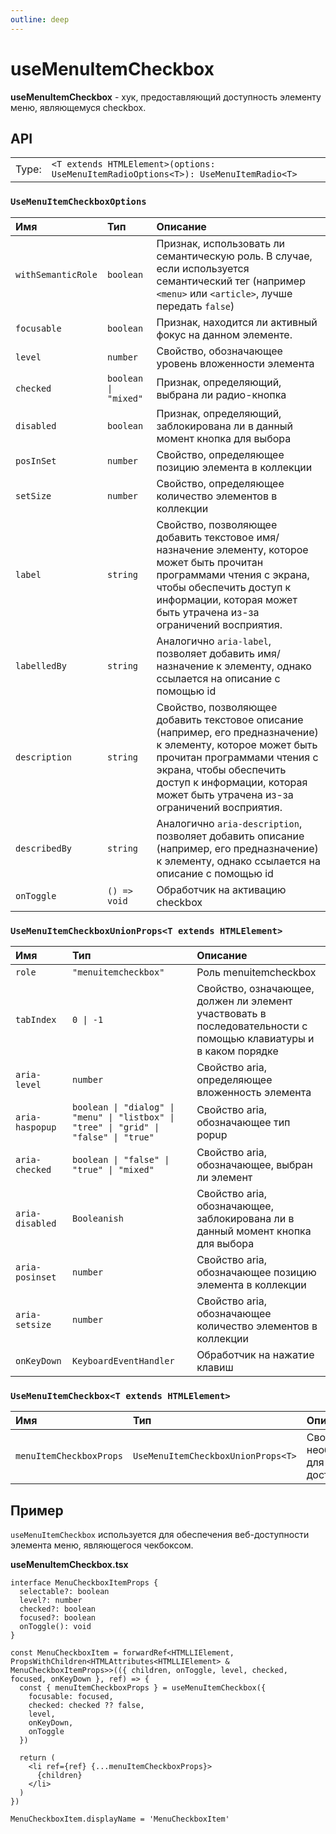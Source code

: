 ```yaml
---
outline: deep
---
```


# useMenuItemCheckbox

**useMenuItemCheckbox** - хук, предоставляющий доступность элементу меню, являющемуся checkbox.

## API

|       |                                                                                     |
| ----: |:------------------------------------------------------------------------------------|
| Type: | `<T extends HTMLElement>(options: UseMenuItemRadioOptions<T>): UseMenuItemRadio<T>` |

### `UseMenuItemCheckboxOptions`

| Имя               | Тип      | Описание    |
|:-------------------|:-----------|:-----------|
| `withSemanticRole`  | `boolean`   | Признак, использовать ли семантическую роль. В случае, если используется семантический тег (например `<menu>` или `<article>`, лучше передать `false`)  | 
| `focusable`  | `boolean`   | Признак, находится ли активный фокус на данном элементе.  | 
| `level`  | `number`   | Свойство, обозначающее уровень вложенности элемента  | 
| `checked`  | `boolean \| "mixed"`   | Признак, определяющий, выбрана ли радио-кнопка  | 
| `disabled`  | `boolean`   | Признак, определяющий, заблокирована ли в данный момент кнопка для выбора  | 
| `posInSet`  | `number`   | Свойство, определяющее позицию элемента в коллекции  | 
| `setSize`  | `number`   | Свойство, определяющее количество элементов в коллекции  | 
| `label`  | `string`   | Свойство, позволяющее добавить текстовое имя/назначение элементу, которое может быть прочитан программами чтения с экрана, чтобы обеспечить доступ к информации, которая может быть утрачена из-за ограничений восприятия.  | 
| `labelledBy`  | `string`   | Аналогично `aria-label`, позволяет добавить имя/назначение к элементу, однако ссылается на описание с помощью id  | 
| `description`  | `string`   | Свойство, позволяющее добавить текстовое описание (например, его предназначение) к элементу, которое может быть прочитан программами чтения с экрана, чтобы обеспечить доступ к информации, которая может быть утрачена из-за ограничений восприятия.  | 
| `describedBy`  | `string`   | Аналогично `aria-description`, позволяет добавить описание (например, его предназначение) к элементу, однако ссылается на описание с помощью id  | 
| `onToggle`  | `() => void`   | Обработчик на активацию checkbox  | 

### `UseMenuItemCheckboxUnionProps<T extends HTMLElement>`

| Имя               | Тип      | Описание    |
|:-------------------|:-----------|:-----------|
| `role`  | `"menuitemcheckbox"`   | Роль menuitemcheckbox  | 
| `tabIndex`  | `0 \| -1`   | Свойство, означающее, должен ли элемент участвовать в последовательности с помощью клавиатуры и в каком порядке  | 
| `aria-level`  | `number`   | Свойство aria, определяющее вложенность элемента  | 
| `aria-haspopup`  | `boolean \| "dialog" \| "menu" \| "listbox" \| "tree" \| "grid" \| "false" \| "true"`   | Свойство aria, обозначающее тип popup  | 
| `aria-checked`  | `boolean \| "false" \| "true" \| "mixed"`   | Свойство aria, обозначающее, выбран ли элемент  | 
| `aria-disabled`  | `Booleanish`   | Свойство aria, обозначающее, заблокирована ли в данный момент кнопка для выбора  | 
| `aria-posinset`  | `number`   | Свойство aria, обозначающее позицию элемента в коллекции  | 
| `aria-setsize`  | `number`   | Свойство aria, обозначающее количество элементов в коллекции  | 
| `onKeyDown`  | `KeyboardEventHandler`   | Обработчик на нажатие клавиш  | 

### `UseMenuItemCheckbox<T extends HTMLElement>`

| Имя               | Тип      | Описание                               |
|:-------------------|:-----------|:---------------------------------------|
| `menuItemCheckboxProps`  | `UseMenuItemCheckboxUnionProps<T>`   | Свойства, необходимые для доступности  | 

## Пример

`useMenuItemCheckbox` используется для обеспечения веб-доступности элемента меню, являющегося чекбоксом. 

**useMenuItemCheckbox.tsx**

```tsx
interface MenuCheckboxItemProps {
  selectable?: boolean
  level?: number
  checked?: boolean
  focused?: boolean
  onToggle(): void
}

const MenuCheckboxItem = forwardRef<HTMLLIElement, PropsWithChildren<HTMLAttributes<HTMLLIElement> & MenuCheckboxItemProps>>(({ children, onToggle, level, checked, focused, onKeyDown }, ref) => {
  const { menuItemCheckboxProps } = useMenuItemCheckbox({
    focusable: focused,
    checked: checked ?? false,
    level,
    onKeyDown,
    onToggle
  })

  return (
    <li ref={ref} {...menuItemCheckboxProps}>
      {children}
    </li>
  )
})

MenuCheckboxItem.displayName = 'MenuCheckboxItem'
```
